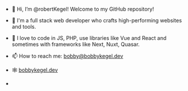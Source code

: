 - 👋 Hi, I’m @robertKegel! Welcome to my GitHub repository!

- 👀 I'm a full stack web developer who crafts high-performing websites and tools.
- 💞️ I love to code in JS, PHP, use libraries like Vue and React and sometimes with frameworks like Next, Nuxt, Quasar.
- 📫 How to reach me:  bobby@bobbykegel.dev
- 🕸️ [bobbykegel.dev](https://bobbykegel.dev)
- 
